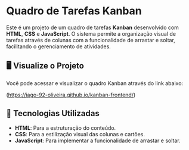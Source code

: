 # Quadro de Tarefas Kanban

Este é um projeto de um quadro de tarefas **Kanban** desenvolvido com **HTML**, **CSS** e **JavaScript**. O sistema permite a organização visual de tarefas através de colunas com a funcionalidade de arrastar e soltar, facilitando o gerenciamento de atividades.

## 🖥️ Visualize o Projeto

Você pode acessar e visualizar o quadro Kanban através do link abaixo:

(https://iago-92-oliveira.github.io/kanban-frontend/)

## 🚀 Tecnologias Utilizadas

- **HTML**: Para a estruturação do conteúdo.
- **CSS**: Para a estilização visual das colunas e cartões.
- **JavaScript**: Para implementar a funcionalidade de arrastar e soltar.
